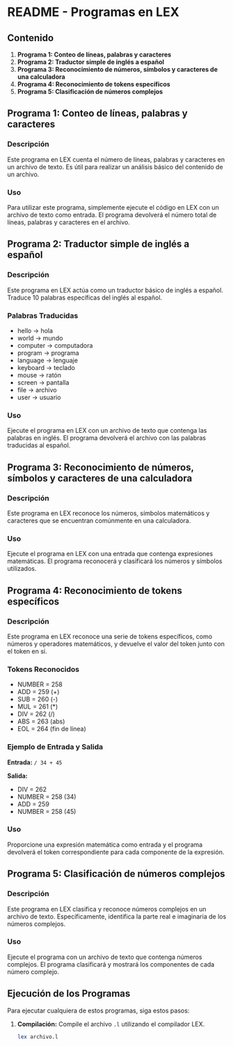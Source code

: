 # README - Programas en LEX

## Contenido

1. **Programa 1: Conteo de líneas, palabras y caracteres**
2. **Programa 2: Traductor simple de inglés a español**
3. **Programa 3: Reconocimiento de números, símbolos y caracteres de una calculadora**
4. **Programa 4: Reconocimiento de tokens específicos**
5. **Programa 5: Clasificación de números complejos**

## Programa 1: Conteo de líneas, palabras y caracteres

### Descripción

Este programa en LEX cuenta el número de líneas, palabras y caracteres en un archivo de texto. Es útil para realizar un análisis básico del contenido de un archivo.

### Uso

Para utilizar este programa, simplemente ejecute el código en LEX con un archivo de texto como entrada. El programa devolverá el número total de líneas, palabras y caracteres en el archivo.

## Programa 2: Traductor simple de inglés a español

### Descripción

Este programa en LEX actúa como un traductor básico de inglés a español. Traduce 10 palabras específicas del inglés al español.

### Palabras Traducidas

- hello -> hola
- world -> mundo
- computer -> computadora
- program -> programa
- language -> lenguaje
- keyboard -> teclado
- mouse -> ratón
- screen -> pantalla
- file -> archivo
- user -> usuario

### Uso

Ejecute el programa en LEX con un archivo de texto que contenga las palabras en inglés. El programa devolverá el archivo con las palabras traducidas al español.

## Programa 3: Reconocimiento de números, símbolos y caracteres de una calculadora

### Descripción

Este programa en LEX reconoce los números, símbolos matemáticos y caracteres que se encuentran comúnmente en una calculadora.

### Uso

Ejecute el programa en LEX con una entrada que contenga expresiones matemáticas. El programa reconocerá y clasificará los números y símbolos utilizados.

## Programa 4: Reconocimiento de tokens específicos

### Descripción

Este programa en LEX reconoce una serie de tokens específicos, como números y operadores matemáticos, y devuelve el valor del token junto con el token en sí.

### Tokens Reconocidos

- NUMBER = 258
- ADD = 259 (+)
- SUB = 260 (-)
- MUL = 261 (*)
- DIV = 262 (/)
- ABS = 263 (abs)
- EOL = 264 (fin de línea)

### Ejemplo de Entrada y Salida

**Entrada:** `/ 34 + 45`

**Salida:**

- DIV = 262
- NUMBER = 258 (34)
- ADD = 259
- NUMBER = 258 (45)

### Uso

Proporcione una expresión matemática como entrada y el programa devolverá el token correspondiente para cada componente de la expresión.

## Programa 5: Clasificación de números complejos

### Descripción

Este programa en LEX clasifica y reconoce números complejos en un archivo de texto. Específicamente, identifica la parte real e imaginaria de los números complejos.

### Uso

Ejecute el programa con un archivo de texto que contenga números complejos. El programa clasificará y mostrará los componentes de cada número complejo.

## Ejecución de los Programas

Para ejecutar cualquiera de estos programas, siga estos pasos:

1. **Compilación:** Compile el archivo `.l` utilizando el compilador LEX.

   ```bash
   lex archivo.l

